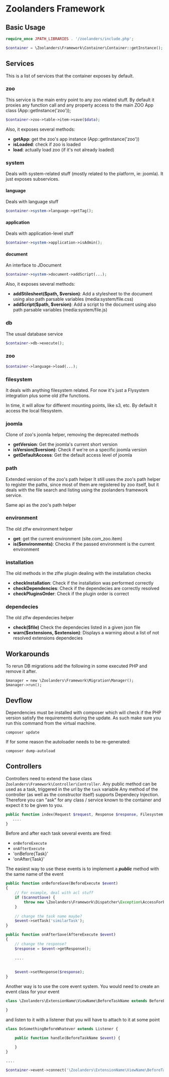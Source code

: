 # Zoolanders Framework

## Basic Usage

```php
require_once JPATH_LIBRARIES . '/zoolanders/include.php';

$container = \Zoolanders\Framework\Container\Container::getInstance();
```

## Services

This is a list of services that the container exposes by default.

### zoo

This service is the main entry point to any zoo related stuff.
By default it proxies any function call and any property access to the main ZOO App class (App::getInstance('zoo'));

```php
$container->zoo->table->item->save($data);
```

Also, it exposes several methods:

- **getApp**: get the zoo's app instance (App::getInstance('zoo'))
- **isLoaded**: check if zoo is loaded
- **load**: actually load zoo (if it's not already loaded)

### system

Deals with system-related stuff (mostly related to the platform, ie: joomla).
It just exposes subservices.

#### language
Deals with language stuff

```php
$container->system->language->getTag();
```

#### application
Deals with application-level stuff

```php
$container->system->application->isAdmin();
```

#### document
An interface to JDocument

```php
$container->system->document->addScript(...);
```

Also, it exposes several methods:

- **addStilesheet($path, $version)**: Add a stylesheet to the document using also path parsable variables (media:system/file.css)
- **addScript($path, $version)**: Add a script to the document using also path parsable variables (media:system/file.js)

### db

The usual database service

```php
$container->db->execute();
```

### zoo
```php
$container->language->load(...);
```

### filesystem

It deals with anything filesystem related. For now it's just a Flysystem integration
plus some old zlfw functions.

In time, it will allow for different mounting points, like s3, etc.
By default it access the local filesystem.

### joomla

Clone of zoo's joomla helper, removing the deprecated methods

- **getVersion**: Get the joomla's current short version
- **isVersion($version)**: Check if we're on a specific joomla version
- **getDefaultAccess**: Get the default access level of joomla

### path

Extended version of the zoo's path helper
It still uses the zoo's path helper to register the paths, since most of them
are registered by zoo itself, but it deals with the file search and listing
using the zoolanders framework service.

Same api as the zoo's path helper

### environment

The old zlfw environment helper

- **get**: get the current environment (site.com_zoo.item)
- **is($environments)**: Checks if the passed environment is the current environment

### installation

The old methods in the zlfw plugin dealing with the installation checks

- **checkInstallation**: Check if the installation was performed correctly
- **checkDependencies**: Check if the dependecies are correctly resolved
- **checkPluginsOrder**: Check if the plugin order is correct

### dependecies

The old zlfw dependecies helper

- **check($file)** Check the dependecies listed in a given json file
- **warn($extensions, $extension)**: Displays a warning about a list of not resolved extensions dependecies

## Workarounds

To rerun DB migrations add the following in some executed PHP and remove it after.

```
$manager = new \Zoolanders\Framework\Migration\Manager();
$manager->run();
```

## Devflow

Dependencies must be installed with composer which will check if the PHP version satisfy the requirements during the update. As such make sure you run this command from the virtual machine.

```
composer update
```

If for some reason the autoloader needs to be re-generated:

```
composer dump-autoload
```

## Controllers

Controllers need to extend the base class `Zoolanders\Framework\Controller\Controller`. 
Any public method can be used as a task, triggered in the url by the `task` variable
Any method of the controller (as well as the constructor itself) supports Dependecy Injection.
Therefore you can "ask" for any class / service known to the container and expect it to be given to you.

```php
public function index(Request $request, Response $response, Filesystem $filesystem) {
   ....
}
```

Before and after each task several events are fired:
- `onBeforeExecute`
- `onAfterExecute`
- 'onBefore{Task}'
- 'onAfter{Task}'

The easiest way to use these events is to implement a ***public*** method with the same name of the event

```php
public function onBeforeSave(BeforeExecute $event) 
{
    // For example, deal with acl stuff
    if ($cannotSave) {
        throw new \Zoolanders\Framework\Dispatcher\Exception\AccessForbidden();   
    }
    
    // change the task name maybe?
    $event->setTask('similarTask');
}

public function onAfterSave(AftereExecute $event) 
{
    // change the response?
    $response = $event->getResponse();
    
    ....
    
    
    $event->setResponse($response);
}
```

Another way is to use the core event system. You would need to create an event class for your event
```php
class \Zoolanders\ExtensionName\ViewName\BeforeTaskName extends BeforeExecute {

}
```

and listen to it with a listener that you will have to attach to it at some point

```php
class DoSomethingBeforeWhatever extends Listener {

    public function handle(BeforeTaskName $event) {
  
    }
}

....

$container->event->connect('\Zoolanders\ExtensionName\ViewName\BeforeTaskName', 'DoSomethingBeforeWhatever@handle');
```